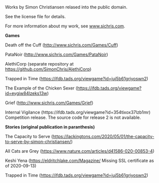Works by Simon Christiansen relased into the public domain. 

See the license file for details.

For more information about my work, see www.sichris.com.

<p>
<b>Games</b>

Death off the Cuff (http://www.sichris.com/Games/Cuff)

PataNoir (http://www.sichris.com/Games/PataNoir)

AlethiCorp (separate repository at https://github.com/SimonChris/AlethiCorp)

Trapped in Time (https://ifdb.tads.org/viewgame?id=juj5b61griyoswn2)

The Example of the Chicken Sexer (https://ifdb.tads.org/viewgame?id=eygiw84lzeks13w)

Grief (http://www.sichris.com/Games/Grief)

<div>Internal Vigilance (https://ifdb.tads.org/viewgame?id=354tixox37lzb1mr)</div>
<div>Competition release. The source code for release 2 is not available.</div>
</p>

<p>
<b>Stories (original publication in paranthesis)</b>

The Capacity to Serve (https://lackingtons.com/2020/05/01/the-capacity-to-serve-by-simon-christiansen/)

All Cats are Grey (https://www.nature.com/articles/d41586-020-00853-4)

Keshi Yena (https://eldritchlake.com/Magazine/ Missing SSL certificate as of 2020-09-13)

Trapped in Time (https://ifdb.tads.org/viewgame?id=juj5b61griyoswn2)
</p>
